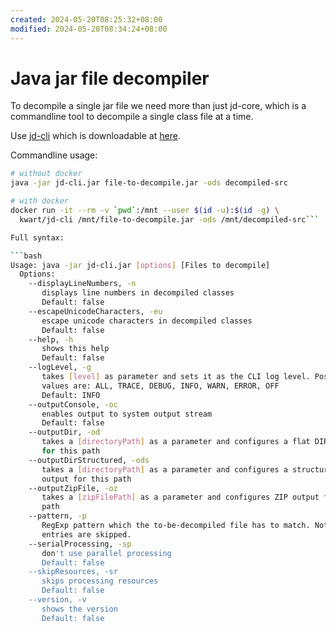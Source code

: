 ```yaml
---
created: 2024-05-20T08:25:32+08:00
modified: 2024-05-20T08:34:24+08:00
---
```


# Java jar file decompiler

To decompile a single jar file we need more than just jd-core, which is a commandline tool to decompile a single class file at a time.

Use [jd-cli](https://github.com/intoolswetrust/jd-cli) which is downloadable at [here](https://github.com/intoolswetrust/jd-cli/releases/download/jd-cli-1.2.0/jd-cli-1.2.0-dist.tar.gz).

Commandline usage:

```bash
# without docker
java -jar jd-cli.jar file-to-decompile.jar -ods decompiled-src

# with docker
docker run -it --rm -v `pwd`:/mnt --user $(id -u):$(id -g) \
  kwart/jd-cli /mnt/file-to-decompile.jar -ods /mnt/decompiled-src```

Full syntax:

```bash
Usage: java -jar jd-cli.jar [options] [Files to decompile]
  Options:
    --displayLineNumbers, -n
       displays line numbers in decompiled classes
       Default: false
    --escapeUnicodeCharacters, -eu
       escape unicode characters in decompiled classes
       Default: false
    --help, -h
       shows this help
       Default: false
    --logLevel, -g
       takes [level] as parameter and sets it as the CLI log level. Possible
       values are: ALL, TRACE, DEBUG, INFO, WARN, ERROR, OFF
       Default: INFO
    --outputConsole, -oc
       enables output to system output stream
       Default: false
    --outputDir, -od
       takes a [directoryPath] as a parameter and configures a flat DIR output
       for this path
    --outputDirStructured, -ods
       takes a [directoryPath] as a parameter and configures a structured DIR
       output for this path
    --outputZipFile, -oz
       takes a [zipFilePath] as a parameter and configures ZIP output for this
       path
    --pattern, -p
       RegExp pattern which the to-be-decompiled file has to match. Not matching
       entries are skipped.
    --serialProcessing, -sp
       don't use parallel processing
       Default: false
    --skipResources, -sr
       skips processing resources
       Default: false
    --version, -v
       shows the version
       Default: false
```
